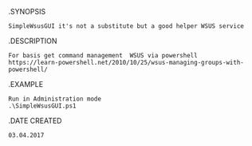 .SYNOPSIS
    
    SimpleWsusGUI it's not a substitute but a good helper WSUS service

.DESCRIPTION

    For basis get command management  WSUS via powershell
    https://learn-powershell.net/2010/10/25/wsus-managing-groups-with-powershell/

.EXAMPLE
  
    Run in Administration mode
    .\SimpleWsusGUI.ps1 

  .DATE CREATED
  
    03.04.2017
    
